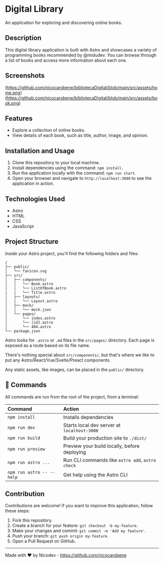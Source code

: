 # Digital Library

An application for exploring and discovering online books.

## Description

This digital library application is built with Astro and showcases a variety of programming books recommended by @midudev. You can browse through a list of books and access more information about each one.

## Screenshots

(https://github.com/nicocarobene/bibliotecaDigital/blob/main/src/assets/home.png)
(https://github.com/nicocarobene/bibliotecaDigital/blob/main/src/assets/book.png)

## Features

- Explore a collection of online books.
- View details of each book, such as title, author, image, and opinion.

## Installation and Usage

1. Clone this repository to your local machine.
2. Install dependencies using the command: `npm install`.
3. Run the application locally with the command: `npm run start`.
4. Open your browser and navigate to `http://localhost:3000` to see the application in action.

## Technologies Used

- Astro
- HTML
- CSS
- JavaScript

## Project Structure

Inside your Astro project, you'll find the following folders and files:


```
/
├── public/
│   └── favicon.svg
├── src/
│   ├── components/
│   │   └── Book.astro
|   |   └── ListOfBook.astro
|   |   └── Title.astro
│   ├── layouts/
│   │   └── Layout.astro
│   ├── mock/
│   │   └── mock.json
│   └── pages/
│       └── index.astro
│       └── [id].astro
│       └── 404.astro
└── package.json
```

Astro looks for `.astro` or `.md` files in the `src/pages/` directory. Each page is exposed as a route based on its file name.

There's nothing special about `src/components/`, but that's where we like to put any Astro/React/Vue/Svelte/Preact components.

Any static assets, like images, can be placed in the `public/` directory.

## 🧞 Commands

All commands are run from the root of the project, from a terminal:

| Command                   | Action                                           |
| :------------------------ | :----------------------------------------------- |
| `npm install`             | Installs dependencies                            |
| `npm run dev`             | Starts local dev server at `localhost:3000`      |
| `npm run build`           | Build your production site to `./dist/`          |
| `npm run preview`         | Preview your build locally, before deploying     |
| `npm run astro ...`       | Run CLI commands like `astro add`, `astro check` |
| `npm run astro -- --help` | Get help using the Astro CLI                     |

## Contribution

Contributions are welcome! If you want to improve this application, follow these steps:

1. Fork this repository.
2. Create a branch for your feature: `git checkout -b my-feature`.
3. Make your changes and commit: `git commit -m 'Add my feature'`.
4. Push your branch: `git push origin my-feature`.
5. Open a Pull Request on GitHub.

---
Made with ❤️ by Nicodev - https://github.com/nicocarobene

